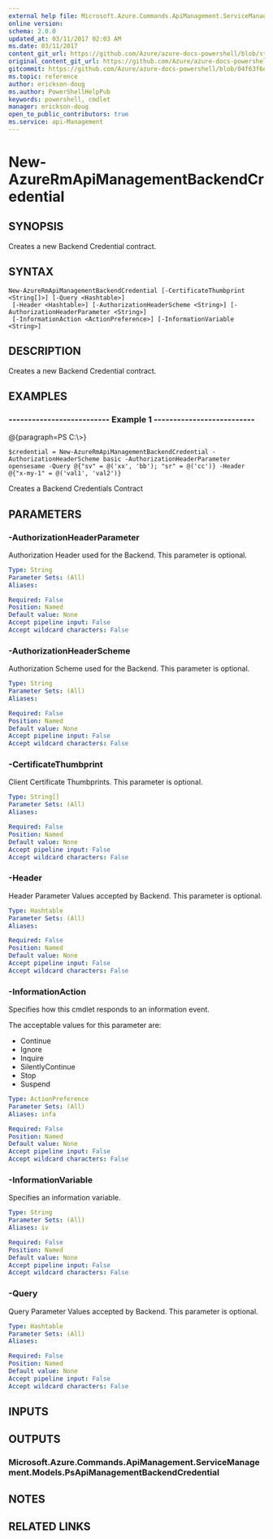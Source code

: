 ```yaml
---
external help file: Microsoft.Azure.Commands.ApiManagement.ServiceManagement.dll-Help.xml
online version:
schema: 2.0.0
updated_at: 03/11/2017 02:03 AM
ms.date: 03/11/2017
content_git_url: https://github.com/Azure/azure-docs-powershell/blob/staging/azureps-cmdlets-docs/ResourceManager/AzureRM.ApiManagement/v3.5.0/New-AzureRmApiManagementBackendCredential.md
original_content_git_url: https://github.com/Azure/azure-docs-powershell/blob/staging/azureps-cmdlets-docs/ResourceManager/AzureRM.ApiManagement/v3.5.0/New-AzureRmApiManagementBackendCredential.md
gitcommit: https://github.com/Azure/azure-docs-powershell/blob/04f63f6e685743ace2c57eb157574e34e8610b1c
ms.topic: reference
author: erickson-doug
ms.author: PowerShellHelpPub
keywords: powershell, cmdlet
manager: erickson-doug
open_to_public_contributors: true
ms.service: api-Management
---
```


# New-AzureRmApiManagementBackendCredential

## SYNOPSIS
Creates a new Backend Credential contract.

## SYNTAX

```
New-AzureRmApiManagementBackendCredential [-CertificateThumbprint <String[]>] [-Query <Hashtable>]
 [-Header <Hashtable>] [-AuthorizationHeaderScheme <String>] [-AuthorizationHeaderParameter <String>]
 [-InformationAction <ActionPreference>] [-InformationVariable <String>]
```

## DESCRIPTION
Creates a new Backend Credential contract.

## EXAMPLES

### --------------------------  Example 1  --------------------------
@{paragraph=PS C:\\\>}

```
$credential = New-AzureRmApiManagementBackendCredential -AuthorizationHeaderScheme basic -AuthorizationHeaderParameter opensesame -Query @{"sv" = @('xx', 'bb'); "sr" = @('cc')} -Header @{"x-my-1" = @('val1', 'val2')}
```

Creates a Backend Credentials Contract

## PARAMETERS

### -AuthorizationHeaderParameter
Authorization Header used for the Backend.
This parameter is optional.

```yaml
Type: String
Parameter Sets: (All)
Aliases: 

Required: False
Position: Named
Default value: None
Accept pipeline input: False
Accept wildcard characters: False
```

### -AuthorizationHeaderScheme
Authorization Scheme used for the Backend.
This parameter is optional.

```yaml
Type: String
Parameter Sets: (All)
Aliases: 

Required: False
Position: Named
Default value: None
Accept pipeline input: False
Accept wildcard characters: False
```

### -CertificateThumbprint
Client Certificate Thumbprints.
This parameter is optional.

```yaml
Type: String[]
Parameter Sets: (All)
Aliases: 

Required: False
Position: Named
Default value: None
Accept pipeline input: False
Accept wildcard characters: False
```

### -Header
Header Parameter Values accepted by Backend.
This parameter is optional.

```yaml
Type: Hashtable
Parameter Sets: (All)
Aliases: 

Required: False
Position: Named
Default value: None
Accept pipeline input: False
Accept wildcard characters: False
```

### -InformationAction
Specifies how this cmdlet responds to an information event.

The acceptable values for this parameter are:

- Continue
- Ignore
- Inquire
- SilentlyContinue
- Stop
- Suspend

```yaml
Type: ActionPreference
Parameter Sets: (All)
Aliases: infa

Required: False
Position: Named
Default value: None
Accept pipeline input: False
Accept wildcard characters: False
```

### -InformationVariable
Specifies an information variable.

```yaml
Type: String
Parameter Sets: (All)
Aliases: iv

Required: False
Position: Named
Default value: None
Accept pipeline input: False
Accept wildcard characters: False
```

### -Query
Query Parameter Values accepted by Backend.
This parameter is optional.

```yaml
Type: Hashtable
Parameter Sets: (All)
Aliases: 

Required: False
Position: Named
Default value: None
Accept pipeline input: False
Accept wildcard characters: False
```

## INPUTS

## OUTPUTS

### Microsoft.Azure.Commands.ApiManagement.ServiceManagement.Models.PsApiManagementBackendCredential

## NOTES

## RELATED LINKS

